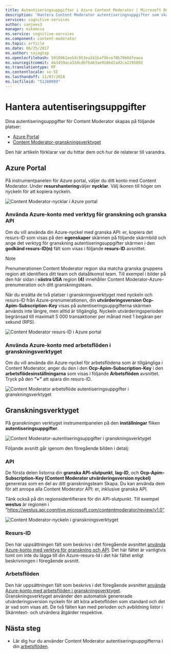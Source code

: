 ```yaml
---
title: Autentiseringsuppgifter i Azure Content Moderator | Microsoft Docs
description: 'Hantera Content Moderator autentiseringsuppgifter som ska användas med API: erna.'
services: cognitive-services
author: sanjeev3
manager: mikemcca
ms.service: cognitive-services
ms.component: content-moderator
ms.topic: article
ms.date: 06/25/2017
ms.author: sajagtap
ms.openlocfilehash: 5910961ee54c953ea241baf9bce78b79b0dfeaea
ms.sourcegitcommit: da3459aca32dcdbf6a63ae9186d2ad2ca2295893
ms.translationtype: MT
ms.contentlocale: sv-SE
ms.lasthandoff: 11/07/2018
ms.locfileid: "51260099"
---
```

# <a name="manage-credentials"></a>Hantera autentiseringsuppgifter

Dina autentiseringsuppgifter för Content Moderator skapas på följande platser:

- [Azure Portal](https://ms.portal.azure.com/#create/Microsoft.CognitiveServicesContentModerator)
- [Content Moderator-granskningsverktyget](https://contentmoderator.cognitive.microsoft.com/)

Den här artikeln förklarar var du hittar dem och hur de relaterar till varandra.

## <a name="the-azure-portal"></a>Azure Portal

På instrumentpanelen för Azure portal, väljer du ditt konto med Content Moderator. Under **resurshantering**väljer **nycklar**. Välj ikonen till höger om nyckeln för att kopiera nyckeln.

![Content Moderator-nycklar i Azure portal](images/credentials-azure-portal-keys.PNG)

### <a name="use-the-azure-account-with-the-review-tool-and-review-api"></a>Använda Azure-konto med verktyg för granskning och granska API
Om du vill använda din Azure-nyckel med granska API: er, kopiera det resurs-ID som visas på den **egenskaper** skärmen på följande skärmbild och ange det verktyg för granskning autentiseringsuppgifter skärmen i den **godkänd resurs-ID(n)** fält som visas i följande **resurs-ID** avsnittet. 

> [!NOTE]
> Prenumerationen Content Moderator region ska matcha granska gruppens region att identifiera ditt team och dataåtkomst team. Till exempel i bilder på den här sidan i **västra USA** region **(4)** innehåller Content Moderator-Azure-prenumeration och ditt granskningsteam.
>
> När du ersätta de två platser i granskningsverktyget med nyckeln och resurs-ID från Azure-prenumerationen, din **utvärderingsversion Ocp-Apim-Subscription-Key** visas på autentiseringsuppgifterna skärmen används inte längre, men alltid är tillgänglig.
> Nyckeln utvärderingsperioden begränsad till maximalt 5 000 transaktioner per månad med 1 begäran per sekund (RPS).

![Content Moderator resurs-ID i Azure portal](images/credentials-azure-portal-resourceid.PNG)

### <a name="use-the-azure-account-with-the-workflows-in-the-review-tool"></a>Använda Azure-konto med arbetsflöden i granskningsverktyget

Om du vill använda din Azure-nyckel för arbetsflödena som är tillgängliga i Content Moderator, anger du den i den **Ocp-Apim-Subscription-Key** i den **arbetsflödesinställningarna** som visas i följande  **Arbetsflöden** avsnittet. Tryck på den **”+”** att spara din resurs-ID.

![Content Moderator arbetsflöde autentiseringsuppgifter i granskningsverktyget](images/credentials-workflow.PNG)

## <a name="the-review-tool"></a>Granskningsverktyget

På granskningen verktyget instrumentpanelen på den **inställningar** fliken **autentiseringsuppgifter**.

![Content Moderator-autentiseringsuppgifter i granskningsverktyget](images/credentials-trial-resource-workflow.PNG)

Följande avsnitt går igenom den föregående bilden i detalj:

### <a name="api"></a>API

De första delen listorna din **granska API-slutpunkt**, **lag-ID**, och **Ocp-Apim-Subscription-Key (Content Moderator utvärderingsversion nyckel)** genereras som en del av ditt granskningsteam Skapa. Du kan använda dem för att anropa alla Content Moderator API: er, inklusive granska API.

Tänk också på din regionsidentifierare för din API-slutpunkt. Till exempel **westus** är regionen i ”https://westus.api.cognitive.microsoft.com/contentmoderator/review/v1.0”

![Content Moderator-nyckeln i granskningsverktyget](images/credentials-trialkey.PNG)

### <a name="resource-id"></a>Resurs-ID

Den här uppsättningen fält som beskrivs i det föregående avsnittet [använda Azure-konto med verktyg för granskning och API](credentials.md#use-the-azure-account-with-the-review-tool-and-review-api). Det här fältet är vanligtvis tomt om inte du lägga till din Azure-resurs-Id i det här fältet enligt beskrivningen i föregående avsnitt.

### <a name="workflows"></a>Arbetsflöden

Den här uppsättningen fält som beskrivs i det föregående avsnittet [använda Azure-konto med arbetsflöden i granskningsverktyget](credentials.md#use-the-azure-account-with-the-workflows-in-the-review-tool). Granskningsverktyget använder den automatisk genererade utvärderingsversion nyckeln för att köra arbetsflöden som standard och det är vad som visas att. De två fälten kan med perioden och avbildning listor i Skärmtext- och utvärdera åtgärder respektive.

## <a name="next-steps"></a>Nästa steg

* Lär dig hur du använder Content Moderator autentiseringsuppgifterna i din [arbetsflöden](workflows.md).
